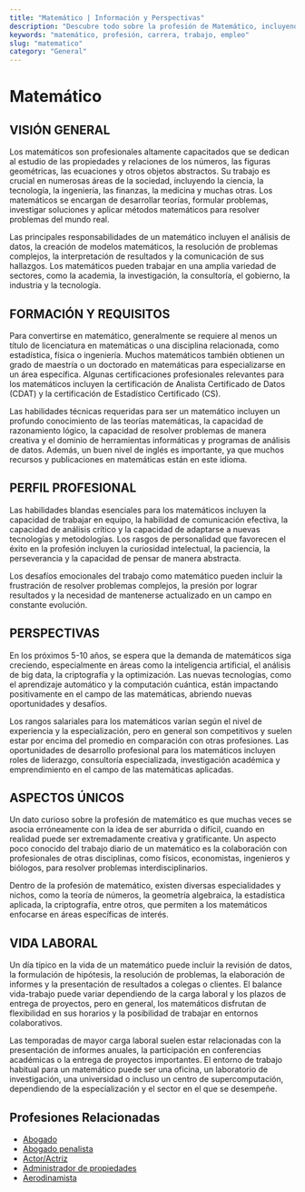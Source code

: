 ```yaml
---
title: "Matemático | Información y Perspectivas"
description: "Descubre todo sobre la profesión de Matemático, incluyendo responsabilidades, requisitos y oportunidades."
keywords: "matemático, profesión, carrera, trabajo, empleo"
slug: "matematico"
category: "General"
---
```


# Matemático

## VISIÓN GENERAL

Los matemáticos son profesionales altamente capacitados que se dedican al estudio de las propiedades y relaciones de los números, las figuras geométricas, las ecuaciones y otros objetos abstractos. Su trabajo es crucial en numerosas áreas de la sociedad, incluyendo la ciencia, la tecnología, la ingeniería, las finanzas, la medicina y muchas otras. Los matemáticos se encargan de desarrollar teorías, formular problemas, investigar soluciones y aplicar métodos matemáticos para resolver problemas del mundo real.

Las principales responsabilidades de un matemático incluyen el análisis de datos, la creación de modelos matemáticos, la resolución de problemas complejos, la interpretación de resultados y la comunicación de sus hallazgos. Los matemáticos pueden trabajar en una amplia variedad de sectores, como la academia, la investigación, la consultoría, el gobierno, la industria y la tecnología.

## FORMACIÓN Y REQUISITOS

Para convertirse en matemático, generalmente se requiere al menos un título de licenciatura en matemáticas o una disciplina relacionada, como estadística, física o ingeniería. Muchos matemáticos también obtienen un grado de maestría o un doctorado en matemáticas para especializarse en un área específica. Algunas certificaciones profesionales relevantes para los matemáticos incluyen la certificación de Analista Certificado de Datos (CDAT) y la certificación de Estadístico Certificado (CS).

Las habilidades técnicas requeridas para ser un matemático incluyen un profundo conocimiento de las teorías matemáticas, la capacidad de razonamiento lógico, la capacidad de resolver problemas de manera creativa y el dominio de herramientas informáticas y programas de análisis de datos. Además, un buen nivel de inglés es importante, ya que muchos recursos y publicaciones en matemáticas están en este idioma.

## PERFIL PROFESIONAL

Las habilidades blandas esenciales para los matemáticos incluyen la capacidad de trabajar en equipo, la habilidad de comunicación efectiva, la capacidad de análisis crítico y la capacidad de adaptarse a nuevas tecnologías y metodologías. Los rasgos de personalidad que favorecen el éxito en la profesión incluyen la curiosidad intelectual, la paciencia, la perseverancia y la capacidad de pensar de manera abstracta.

Los desafíos emocionales del trabajo como matemático pueden incluir la frustración de resolver problemas complejos, la presión por lograr resultados y la necesidad de mantenerse actualizado en un campo en constante evolución.

## PERSPECTIVAS

En los próximos 5-10 años, se espera que la demanda de matemáticos siga creciendo, especialmente en áreas como la inteligencia artificial, el análisis de big data, la criptografía y la optimización. Las nuevas tecnologías, como el aprendizaje automático y la computación cuántica, están impactando positivamente en el campo de las matemáticas, abriendo nuevas oportunidades y desafíos.

Los rangos salariales para los matemáticos varían según el nivel de experiencia y la especialización, pero en general son competitivos y suelen estar por encima del promedio en comparación con otras profesiones. Las oportunidades de desarrollo profesional para los matemáticos incluyen roles de liderazgo, consultoría especializada, investigación académica y emprendimiento en el campo de las matemáticas aplicadas.

## ASPECTOS ÚNICOS

Un dato curioso sobre la profesión de matemático es que muchas veces se asocia erróneamente con la idea de ser aburrida o difícil, cuando en realidad puede ser extremadamente creativa y gratificante. Un aspecto poco conocido del trabajo diario de un matemático es la colaboración con profesionales de otras disciplinas, como físicos, economistas, ingenieros y biólogos, para resolver problemas interdisciplinarios.

Dentro de la profesión de matemático, existen diversas especialidades y nichos, como la teoría de números, la geometría algebraica, la estadística aplicada, la criptografía, entre otros, que permiten a los matemáticos enfocarse en áreas específicas de interés.

## VIDA LABORAL

Un día típico en la vida de un matemático puede incluir la revisión de datos, la formulación de hipótesis, la resolución de problemas, la elaboración de informes y la presentación de resultados a colegas o clientes. El balance vida-trabajo puede variar dependiendo de la carga laboral y los plazos de entrega de proyectos, pero en general, los matemáticos disfrutan de flexibilidad en sus horarios y la posibilidad de trabajar en entornos colaborativos.

Las temporadas de mayor carga laboral suelen estar relacionadas con la presentación de informes anuales, la participación en conferencias académicas o la entrega de proyectos importantes. El entorno de trabajo habitual para un matemático puede ser una oficina, un laboratorio de investigación, una universidad o incluso un centro de supercomputación, dependiendo de la especialización y el sector en el que se desempeñe.
## Profesiones Relacionadas

- [Abogado](/profesiones/abogado/)
- [Abogado penalista](/profesiones/abogado-penalista/)
- [Actor/Actriz](/profesiones/actor-actriz/)
- [Administrador de propiedades](/profesiones/administrador-de-propiedades/)
- [Aerodinamista](/profesiones/aerodinamista/)

